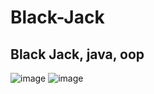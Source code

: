 # Black-Jack
## Black Jack, java, oop

![image](https://github.com/user-attachments/assets/6c4adf35-a7cd-406b-85e5-d4057cad3044)
![image](https://github.com/user-attachments/assets/302eb08b-deca-4fa3-8891-045f594023a3)

